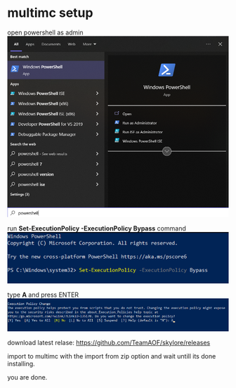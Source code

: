 # multimc setup


open powershell as admin
![open powershell as admin](images/powershelladmin.png)

run **Set-ExecutionPolicy -ExecutionPolicy Bypass** command
![run command](images/run-command.png)

type **A** and press ENTER
![sya yes](images/say-yes-to-all.png)

download latest relase:
https://github.com/TeamAOF/skylore/releases

import to multimc with the import from zip option and wait untill its done installing.

you are done.
